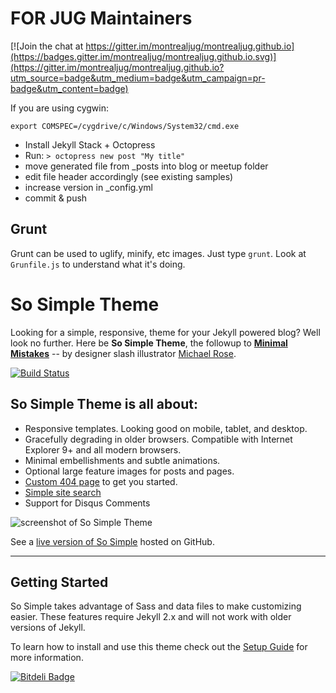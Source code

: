 # FOR JUG Maintainers

[![Join the chat at https://gitter.im/montrealjug/montrealjug.github.io](https://badges.gitter.im/montrealjug/montrealjug.github.io.svg)](https://gitter.im/montrealjug/montrealjug.github.io?utm_source=badge&utm_medium=badge&utm_campaign=pr-badge&utm_content=badge)

If you are using cygwin:

`export COMSPEC=/cygdrive/c/Windows/System32/cmd.exe`

- Install Jekyll Stack + Octopress
- Run: `> octopress new post "My title"`
- move generated file from _posts into blog or meetup folder
- edit file header accordingly (see existing samples)
- increase version in _config.yml
- commit & push

## Grunt

Grunt can be used to uglify, minify, etc images. Just type `grunt`. Look at `Grunfile.js` to understand what it's doing.

# So Simple Theme

Looking for a simple, responsive, theme for your Jekyll powered blog? Well look no further. Here be **So Simple Theme**, the followup to [**Minimal Mistakes**](http://mmistakes.github.io/minimal-mistakes/) -- by designer slash illustrator [Michael Rose](http://mademistakes.com).

[![Build Status](https://travis-ci.org/mmistakes/so-simple-theme.svg?branch=master)](https://travis-ci.org/mmistakes/so-simple-theme)

## So Simple Theme is all about:

* Responsive templates. Looking good on mobile, tablet, and desktop.
* Gracefully degrading in older browsers. Compatible with Internet Explorer 9+ and all modern browsers.
* Minimal embellishments and subtle animations.
* Optional large feature images for posts and pages.
* [Custom 404 page](http://mmistakes.github.io/so-simple-theme/404.html) to get you started.
* [Simple site search](https://github.com/christian-fei/Simple-Jekyll-Search)
* Support for Disqus Comments

![screenshot of So Simple Theme](http://mmistakes.github.io/so-simple-theme/images/so-simple-theme-preview.jpg)

See a [live version of So Simple](http://mmistakes.github.io/so-simple-theme/) hosted on GitHub.

---

## Getting Started

So Simple takes advantage of Sass and data files to make customizing easier. These features require Jekyll 2.x and will not work with older versions of Jekyll.

To learn how to install and use this theme check out the [Setup Guide](http://mmistakes.github.io/so-simple-theme/theme-setup/) for more information.

[![Bitdeli Badge](https://d2weczhvl823v0.cloudfront.net/mmistakes/so-simple-theme/trend.png)](https://bitdeli.com/free "Bitdeli Badge")
